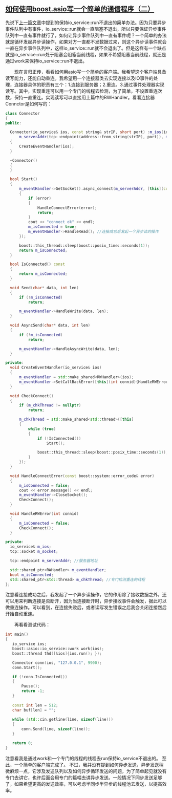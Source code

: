 ## [如何使用boost.asio写一个简单的通信程序（二）](https://www.cnblogs.com/qicosmos/p/3471314.html) 
先说下[上一篇文章]()中提到的保持io_service::run不退出的简单办法。因为只要异步事件队列中有事件，io_service::run就会一直阻塞不退出，所以只要保证异步事件队列中一直有事件就行了，如何让异步事件队列中一直有事件呢？一个简单的办法就是循环发起异步读操作，如果对方一直都不发数据过来，则这个异步读事件就会一直在异步事件队列中，这样io_service::run就不会退出了。但是这样有一个缺点就是io_service::run处于阻塞会阻塞当前线程，如果不希望阻塞当前线程，就还是通过work来保持io_service::run不退出。

　　现在言归正传，看看如何用asio写一个简单的客户端。我希望这个客户端具备读写能力，还能自动重连。我希望用一个连接器类去实现连接以及IO事件的处理，连接器具体的职责有三个：1.连接到服务器；2.重连。3.通过事件处理器实现读写。其中，实现重连可以用一个专门的线程去检测，为了简单，不设置重连次数，保持一直重连。实现读写可以直接用上篇中的RWHandler。看看连接器Connctor是如何写的：
  ```cpp
  class Connector
{
public:

    Connector(io_service& ios, const string& strIP, short port) :m_ios(ios), m_socket(ios),
        m_serverAddr(tcp::endpoint(address::from_string(strIP), port)), m_isConnected(false), m_chkThread(nullptr)
    {
        CreateEventHandler(ios);
    }

    ~Connector()
    {
    }

    bool Start()
    {        
        m_eventHandler->GetSocket().async_connect(m_serverAddr, [this](const boost::system::error_code& error)
        {
            if (error)
            {
                HandleConnectError(error);
                return;
            }
            cout << "connect ok" << endl;
            m_isConnected = true;
            m_eventHandler->HandleRead(); //连接成功后发起一个异步读的操作
        });

        boost::this_thread::sleep(boost::posix_time::seconds(1));
        return m_isConnected;
    }

    bool IsConnected() const
    {
        return m_isConnected;
    }

    void Send(char* data, int len)
    {
        if (!m_isConnected)
            return;

        m_eventHandler->HandleWrite(data, len);
    }

    void AsyncSend(char* data, int len)
    {
        if (!m_isConnected)
            return;

        m_eventHandler->HandleAsyncWrite(data, len);
    }

private:
    void CreateEventHandler(io_service& ios)
    {
        m_eventHandler = std::make_shared<RWHandler>(ios);
        m_eventHandler->SetCallBackError([this](int connid){HandleRWError(connid); });
    }

    void CheckConnect()
    {
        if (m_chkThread != nullptr)
            return;

        m_chkThread = std::make_shared<std::thread>([this]
        {
            while (true)
            {
                if (!IsConnected())
                    Start();

                boost::this_thread::sleep(boost::posix_time::seconds(1));
            }
        });
    }

    void HandleConnectError(const boost::system::error_code& error)
    {
        m_isConnected = false;
        cout << error.message() << endl;
        m_eventHandler->CloseSocket();
        CheckConnect();
    }

    void HandleRWError(int connid)
    {
        m_isConnected = false;
        CheckConnect();
    }

private:
    io_service& m_ios;
    tcp::socket m_socket;

    tcp::endpoint m_serverAddr; //服务器地址

    std::shared_ptr<RWHandler> m_eventHandler;
    bool m_isConnected;
    std::shared_ptr<std::thread> m_chkThread; //专门检测重连的线程
};
```
注意看连接成功之后，我发起了一个异步读操作，它的作用除了接收数据之外，还可以用来判断连接是否断开，因为当连接断开时，异步接收事件会触发，据此可以做重连操作。可以看到，在连接失败后，或者读写发生错误之后我会关闭连接然后开始自动重连。

　　再看看测试代码：
 ```cpp
 int main()
{
    io_service ios;
    boost::asio::io_service::work work(ios);
    boost::thread thd([&ios]{ios.run(); });

    Connector conn(ios, "127.0.0.1", 9900);
    conn.Start();

    if (!conn.IsConnected())
    {
        Pause();
        return -1;
    }
    
    const int len = 512;
    char buf[len] = "";
    
    while (std::cin.getline(line, sizeof(line)))
    {
        conn.Send(line, sizeof(line));
    }    

    return 0;
}
```
注意看我是通过work和一个专门的线程的线程去run保持io_service不退出的。 至此，一个简单的客户端完成了。 不过，我并没有提到如何异步发送，异步发送稍微麻烦一点，它涉及发送队列以及如何异步循环发送的问题，为了简单起见就没有专门去讲它，也许后面会用专门的篇幅去讲异步发送。一般情况下同步发送足够了，如果希望更高的发送效率，可以考虑半同步半异步的线程池去发送，以提高效率。
  
